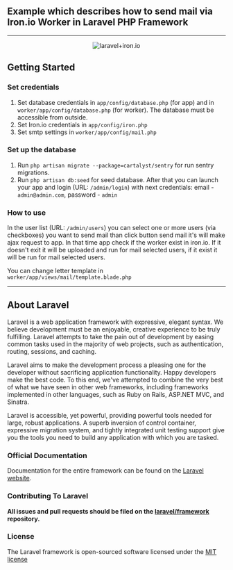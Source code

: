 Example which describes how to send mail via Iron.io Worker in Laravel PHP Framework
-------------
-------------

<p align="center">
<img align="center" src="../../../raw/master/images/laravel_iron_worker.png" alt="laravel+iron.io">
</p>

## Getting Started

### Set credentials

1. Set database credentials in `app/config/database.php` (for app) and in `worker/app/config/database.php` (for worker). The database must be accessible from outside.
2. Set Iron.io credentials in `app/config/iron.php`
3. Set smtp settings in `worker/app/config/mail.php`

### Set up the database

1. Run `php artisan migrate --package=cartalyst/sentry` for run sentry migrations.
2. Run `php artisan db:seed` for seed database. After that you can launch your app and login (URL: `/admin/login`) with next credentials: email - `admin@admin.com`, password - `admin`

### How to use

In the user list (URL: `/admin/users`) you can select one or more users (via checkboxes) you want to send mail than click button send mail it's will make ajax request to app.
In that time app check if the worker exist in iron.io. If it doesn't exit it will be uploaded and run for mail selected users,
if it exist it will be run for mail selected users.

You can change letter template in `worker/app/views/mail/template.blade.php`

-------------
## About Laravel

Laravel is a web application framework with expressive, elegant syntax. We believe development must be an enjoyable, creative experience to be truly fulfilling. Laravel attempts to take the pain out of development by easing common tasks used in the majority of web projects, such as authentication, routing, sessions, and caching.

Laravel aims to make the development process a pleasing one for the developer without sacrificing application functionality. Happy developers make the best code. To this end, we've attempted to combine the very best of what we have seen in other web frameworks, including frameworks implemented in other languages, such as Ruby on Rails, ASP.NET MVC, and Sinatra.

Laravel is accessible, yet powerful, providing powerful tools needed for large, robust applications. A superb inversion of control container, expressive migration system, and tightly integrated unit testing support give you the tools you need to build any application with which you are tasked.

### Official Documentation

Documentation for the entire framework can be found on the [Laravel website](http://laravel.com/docs).

### Contributing To Laravel

**All issues and pull requests should be filed on the [laravel/framework](http://github.com/laravel/framework) repository.**

### License

The Laravel framework is open-sourced software licensed under the [MIT license](http://opensource.org/licenses/MIT)
